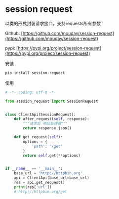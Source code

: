 # session request

以类的形式封装请求接口，支持requests所有参数

Github: [https://github.com/mouday/session-request](https://github.com/mouday/session-request)

pypi: [https://pypi.org/project/session-request](https://pypi.org/project/session-request)


安装
```bash
pip install session-request
```

使用
```python
# -*- coding: utf-8 -*-

from session_request import SessionRequest


class ClientApi(SessionRequest):
    def after_request(self, response):
        """请求后 响应处理器"""
        return response.json()

    def get_request(self):
        options = {
            'path': '/get'
        }
        return self.get(**options)


if __name__ == '__main__':
    base_url = 'http://httpbin.org'
    api = ClientApi(base_url=base_url)
    res = api.get_request()
    print(res['url'])
    # http://httpbin.org/get

```
